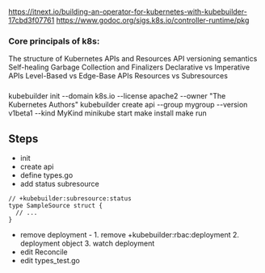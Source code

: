 
https://itnext.io/building-an-operator-for-kubernetes-with-kubebuilder-17cbd3f07761
https://www.godoc.org/sigs.k8s.io/controller-runtime/pkg

### Core principals of k8s:

The structure of Kubernetes APIs and Resources
API versioning semantics
Self-healing
Garbage Collection and Finalizers
Declarative vs Imperative APIs
Level-Based vs Edge-Base APIs
Resources vs Subresources

###

kubebuilder init --domain k8s.io --license apache2 --owner "The Kubernetes Authors"
kubebuilder create api --group mygroup --version v1beta1 --kind MyKind
minikube start
make install
make run




## Steps
- init
- create api
- define types.go
- add status subresource
```
// +kubebuilder:subresource:status
type SampleSource struct {
  // ...
}
```
- remove deployment - 1. remove +kubebuilder:rbac:deployment 2. deployment object 3. watch deployment
- edit Reconcile
- edit types_test.go
